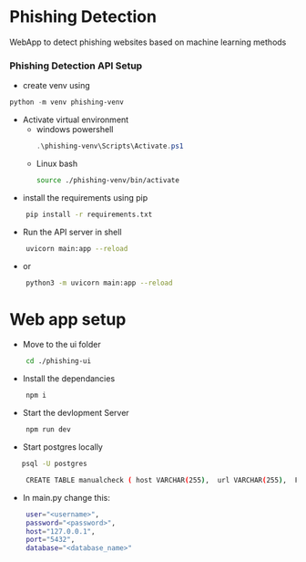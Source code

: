 # Phishing Detection
WebApp to detect phishing websites based on machine learning methods

### Phishing Detection API Setup
- create venv using 

```powershell
python -m venv phishing-venv
```

- Activate virtual environment
    - windows powershell
        ```powershell
        .\phishing-venv\Scripts\Activate.ps1
        ```
    - Linux bash
        ```bash
        source ./phishing-venv/bin/activate
        ```
- install the requirements using pip

```bash
    pip install -r requirements.txt
```
- Run the API server in shell

```bash
    uvicorn main:app --reload
```
- or
```bash
    python3 -m uvicorn main:app --reload
```

# Web app setup

- Move to the ui folder

```bash
    cd ./phishing-ui
```
- Install the dependancies

```bash
    npm i
```
- Start the devlopment Server

```bash
    npm run dev
```

- Start postgres locally

```bash
   psql -U postgres
```

```bash
    CREATE TABLE manualcheck ( host VARCHAR(255),  url VARCHAR(255),  Fake BOOLEAN);
```
- In main.py  change this:
```bash
    user="<username>",
    password="<password>",
    host="127.0.0.1",
    port="5432",
    database="<database_name>"
```
  
